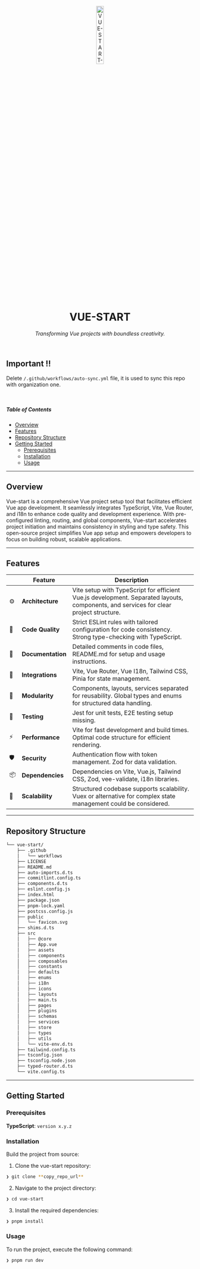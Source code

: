 <p align="center">
  <img src="https://svgl.app/library/vue.svg" width="20%" alt="VUE-START-logo">
</p>
<p align="center">
    <h1 align="center">VUE-START</h1>
</p>
<p align="center">
    <em>Transforming Vue projects with boundless creativity.</em>
</p>
<p align="center">
  <!-- default option, no dependency badges. -->
</p>

<br><!-- IMPORTANT -->
##  Important ‼️
Delete `/.github/workflows/auto-sync.yml` file, it is used to sync this repo with organization one.

<br><!-- TABLE OF CONTENTS -->
#####  Table of Contents

- [ Overview](#-overview)
- [ Features](#-features)
- [ Repository Structure](#-repository-structure)
- [ Getting Started](#-getting-started)
    - [ Prerequisites](#-prerequisites)
    - [ Installation](#-installation)
    - [ Usage](#-usage)

---

##  Overview

Vue-start is a comprehensive Vue project setup tool that facilitates efficient Vue app development. It seamlessly integrates TypeScript, Vite, Vue Router, and i18n to enhance code quality and development experience. With pre-configured linting, routing, and global components, Vue-start accelerates project initiation and maintains consistency in styling and type safety. This open-source project simplifies Vue app setup and empowers developers to focus on building robust, scalable applications.

---

##  Features

|    |   Feature         | Description |
|----|-------------------|---------------------------------------------------------------|
| ⚙️  | **Architecture**  | Vite setup with TypeScript for efficient Vue.js development. Separated layouts, components, and services for clear project structure. |
| 🔩 | **Code Quality**  | Strict ESLint rules with tailored configuration for code consistency. Strong type-checking with TypeScript. |
| 📄 | **Documentation** | Detailed comments in code files, README.md for setup and usage instructions. |
| 🔌 | **Integrations**  | Vite, Vue Router, Vue I18n, Tailwind CSS, Pinia for state management. |
| 🧩 | **Modularity**    | Components, layouts, services separated for reusability. Global types and enums for structured data handling. |
| 🧪 | **Testing**       | Jest for unit tests, E2E testing setup missing. |
| ⚡️  | **Performance**   | Vite for fast development and build times. Optimal code structure for efficient rendering. |
| 🛡️ | **Security**      | Authentication flow with token management. Zod for data validation. |
| 📦 | **Dependencies**  | Dependencies on Vite, Vue.js, Tailwind CSS, Zod, vee-validate, i18n libraries. |
| 🚀 | **Scalability**   | Structured codebase supports scalability. Vuex or alternative for complex state management could be considered. |

---

##  Repository Structure

```sh
└── vue-start/
    ├── .github
    │   └── workflows
    ├── LICENSE
    ├── README.md
    ├── auto-imports.d.ts
    ├── commitlint.config.ts
    ├── components.d.ts
    ├── eslint.config.js
    ├── index.html
    ├── package.json
    ├── pnpm-lock.yaml
    ├── postcss.config.js
    ├── public
    │   └── favicon.svg
    ├── shims.d.ts
    ├── src
    │   ├── @core
    │   ├── App.vue
    │   ├── assets
    │   ├── components
    │   ├── composables
    │   ├── constants
    │   ├── defaults
    │   ├── enums
    │   ├── i18n
    │   ├── icons
    │   ├── layouts
    │   ├── main.ts
    │   ├── pages
    │   ├── plugins
    │   ├── schemas
    │   ├── services
    │   ├── store
    │   ├── types
    │   ├── utils
    │   └── vite-env.d.ts
    ├── tailwind.config.ts
    ├── tsconfig.json
    ├── tsconfig.node.json
    ├── typed-router.d.ts
    └── vite.config.ts
```

---

##  Getting Started

###  Prerequisites

**TypeScript**: `version x.y.z`

###  Installation

Build the project from source:

1. Clone the vue-start repository:
```sh
❯ git clone **copy_repo_url**
```

2. Navigate to the project directory:
```sh
❯ cd vue-start
```

3. Install the required dependencies:
```sh
❯ pnpm install
```

###  Usage

To run the project, execute the following command:

```sh
❯ pnpm run dev
```
